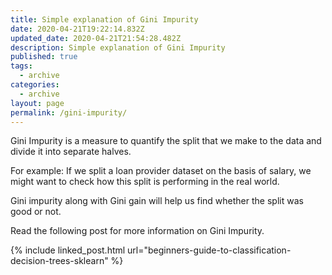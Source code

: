 ```yaml
---
title: Simple explanation of Gini Impurity
date: 2020-04-21T19:22:14.832Z
updated_date: 2020-04-21T21:54:28.482Z
description: Simple explanation of Gini Impurity
published: true
tags:
  - archive
categories:
  - archive
layout: page
permalink: /gini-impurity/
---
```

Gini Impurity is a measure to quantify the split that we make to the data and divide it into separate halves.

For example: If we split a loan provider dataset on the basis of salary, we might want to check how this split is performing in the real world.

Gini impurity along with Gini gain will help us find whether the split was good or not.

Read the following post for more information on Gini Impurity.

{% include linked_post.html url="beginners-guide-to-classification-decision-trees-sklearn" %}
